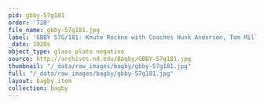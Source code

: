 ```yaml
---
pid: gbby-57g181
order: '728'
file_name: gbby-57g181.jpg
label: 'GBBY 57G/181: Knute Rockne with Coaches Hunk Anderson, Tom Mills - c1920s'
_date: 1920s
object_type: glass plate negative
source: http://archives.nd.edu/Bagby/GBBY-57g181.jpg
thumbnail: "/_data/raw_images/bagby/gbby-57g181.jpg"
full: "/_data/raw_images/bagby/gbby-57g181.jpg"
layout: bagby_item
collection: bagby
---
```

